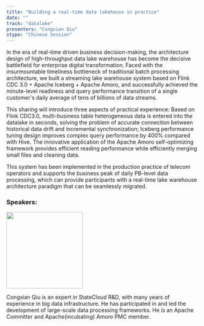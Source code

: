 ```yaml
---
title: "Building a real-time data lakehouse in practice"
date: ""
track: "datalake"
presenters: "Congxian Qiu"
stype: "Chinese Session"
--- 
```


In the era of real-time driven business decision-making, the architecture design of high-throughput data lake warehouse has become the decisive battlefield for enterprise digital transformation. Faced with the insurmountable timeliness bottleneck of traditional batch processing architecture, we built a streaming lake warehouse system based on Flink CDC 3.0 + Apache Iceberg + Apache Amoro, and successfully achieved the minute-level readiness and query performance transition of a single customer's daily average of tens of billions of data streams.

This sharing will introduce three aspects of practical experience:
Based on Flink CDC3.0, multi-business table heterogeneous data is entered into the datalake in seconds, solving the problem of accurate connection between historical data drift and incremental synchronization;
Iceberg performance tuning design improves complex query performance by 400% compared with Hive.
The innovative application of the Apache Amoro self-optimizing framework provides efficient reading performance while efficiently merging small files and cleaning data.

This system has been implemented in the production practice of telecom operators and supports the business peak of daily PB-level data processing, which can provide participants with a real-time lake warehouse architecture paradigm that can be seamlessly migrated.

### Speakers:

<img src="https://sessionize.com/image/25e4-400o400o1-9iGsggaDEwoFcYqGXtpqoM.jpg" width="200" /><br/>

Congxian Qiu is an expert in StateCloud R&D, with many years of experience in big data infrastructure. He has participated in and led the development of large-scale data processing frameworks. He is an Apache Committer and Apache(incubating) Amoro PMC member.